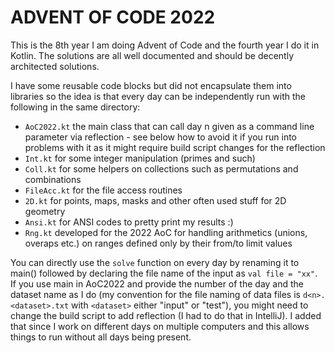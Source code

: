 # ADVENT OF CODE 2022

This is the 8th year I am doing Advent of Code and the fourth year I do it in Kotlin. The solutions are all well documented and should be decently architected solutions. 

I have some reusable code blocks but did not encapsulate them into libraries so the idea is that every day can be independently run with the following in the same directory:
- ```AoC2022.kt``` the main class that can call day n given as a command line parameter via reflection - see below how to avoid it if you run into problems with it as it might require build script changes for the reflection
- ```Int.kt``` for some integer manipulation (primes and such)
- ```Coll.kt``` for some helpers on collections such as permutations and combinations
- ```FileAcc.kt``` for the file access routines
- ```2D.kt``` for points, maps, masks and other often used stuff for 2D geometry
- ```Ansi.kt``` for ANSI codes to pretty print my results :)
- ```Rng.kt``` developed for the 2022 AoC for handling arithmetics (unions, overaps etc.) on ranges defined only by their from/to limit values

You can directly use the ```solve``` function on every day by renaming it to main() followed by declaring the file name of the input as ```val file = "xx"```. If you use main in AoC2022 and provide the number of the day and the dataset name as I do (my convention for the file naming of data files is ```d<n>.<dataset>.txt``` with ```<dataset>``` either "input" or "test"), you might need to change the build script to add reflection (I had to do that in IntelliJ). I added that since I work on different days on multiple computers and this allows things to run without all days being present.
  
